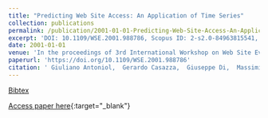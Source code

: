 ```yaml
---
title: "Predicting Web Site Access: An Application of Time Series"
collection: publications
permalink: /publication/2001-01-01-Predicting-Web-Site-Access-An-Application-of-Time-Series
excerpt: 'DOI: 10.1109/WSE.2001.988786, Scopus ID: 2-s2.0-84963815541, Cited by: 13'
date: 2001-01-01
venue: 'In the proceedings of 3rd International Workshop on Web Site Evolution (WSE 2001) - Access for All, 10 November 2001, Florence, Italy'
paperurl: 'https://doi.org/10.1109/WSE.2001.988786'
citation: ' Giuliano Antoniol,  Gerardo Casazza,  Giuseppe Di,  Massimiliano Di,  Ettore Merlo, &quot;Predicting Web Site Access: An Application of Time Series.&quot; In the proceedings of 3rd International Workshop on Web Site Evolution (WSE 2001) - Access for All, 10 November 2001, Florence, Italy, 2001.'
---
```

[Bibtex](https://dblp.org/rec/bib/conf/wse/AntoniolCLPM01)

[Access paper here](https://doi.org/10.1109/WSE.2001.988786){:target="_blank"}
